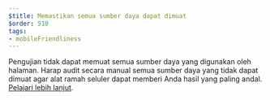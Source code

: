 ```yaml
---
$title: Memastikan semua sumber daya dapat dimuat
$order: 510
tags:
- mobileFriendliness
---
```


Pengujian tidak dapat memuat semua sumber daya yang digunakan oleh halaman. Harap audit secara manual semua sumber daya yang tidak dapat dimuat agar alat ramah seluler dapat memberi Anda hasil yang paling andal. [Pelajari lebih lanjut](https://support.google.com/webmasters/answer/6352293?hl=id#blocked-resources).
